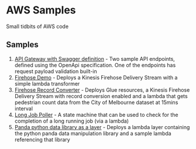 # AWS Samples
Small tidbits of AWS code

## Samples
1. [API Gateway with Swagger definition](./apigw-swagger/README.md) - Two sample API endpoints, defined using the OpenApi specification. One of the endpoints has request payload validation built-in
2. [Firehose Demo](./firehose-demo/README.md) - Deploys a Kinesis Firehose Delivery Stream with a simple lambda transformer
3. [Firehose Record Converter](./firehose-record-converter/README.md) - Deploys Glue resources, a Kinesis Firehose Delivery Stream with record conversion enabled and a lambda that gets pedestrian count data from the City of Melbourne dataset at 15mins interval
4. [Long Job Poller](./long-job-polling/README.md) - A state machine that can be used to check for the completion of a long running job (via a lambda)
5. [Panda python data library as a layer](./panda-lambda-layer/README.md) - Deploys a lambda layer containing the python panda data manipulation library and a sample lambda referencing that library
